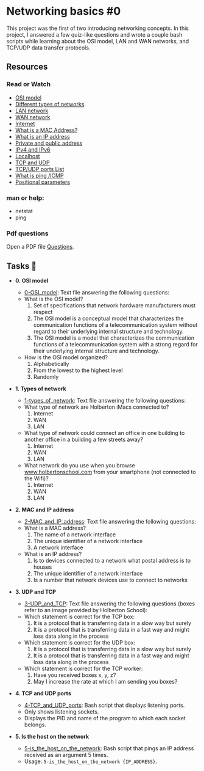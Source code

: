 # Networking basics #0

This project was the first of two introducing networking concepts. In this
project, I answered a few quiz-like questions and wrote a couple bash scripts
while learning about the OSI model, LAN and WAN networks, and TCP/UDP data
transfer protocols.

## Resources
### Read or Watch

* <a href ="https://en.wikipedia.org/wiki/OSI_model"> OSI model </a> <br>
* <a href ="https://www.lifewire.com/lans-wans-and-other-area-networks-817376"> Different types of networks</a> <br>
* <a href ="https://en.wikipedia.org/wiki/Local_area_network"> LAN network </a> <br>
* <a href ="https://en.wikipedia.org/wiki/Wide_area_network"> WAN network </a> <br>
* <a href ="https://en.wikipedia.org/wiki/Internet"> Internet </a> <br>
* <a href ="https://whatismyipaddress.com/mac-address"> What is a MAC Address? </a> <br>
* <a href ="https://www.bleepingcomputer.com/tutorials/ip-addresses-explained/">What is an IP address </a> <br>
* <a href ="https://www.iplocation.net/public-vs-private-ip-address"> Private and public address </a> <br>
* <a href ="https://www.webopedia.com/insights/ipv6-ipv4-difference/"> IPv4 and IPv6 </a> <br>
* <a href ="https://en.wikipedia.org/wiki/Localhost"> Localhost </a> <br>
* <a href ="https://www.howtogeek.com/190014/htg-explains-what-is-the-difference-between-tcp-and-udp/"> TCP and UDP </a> <br>
* <a href ="https://en.wikipedia.org/wiki/List_of_TCP_and_UDP_port_numbers"> TCP/UDP ports List </a> <br>
* <a href ="https://en.wikipedia.org/wiki/Ping_%28networking_utility%29"> What is ping /ICMP </a> <br>
* <a href ="https://wiki.bash-hackers.org/scripting/posparams"> Positional parameters </a> <br>

### man or help:
* netstat<br>
* ping

### Pdf questions

 <p>Open a PDF file <a href="media/Networking.pdf">Questions</a>.</p>


## Tasks :page_with_curl:

* **0. OSI model**
  * [0-OSI_model](./0-OSI_model): Text file answering the following questions:
  * What is the OSI model?
    1. Set of specifications that network hardware manufacturers must respect
    2. The OSI model is a conceptual model that characterizes the communication
    functions of a telecommunication system without regard to their underlying
    internal structure and technology.
    3. The OSI model is a model that characterizes the communication functions
    of a telecommunication system with a strong regard for their underlying
    internal structure and technology.
  * How is the OSI model organized?
    1. Alphabetically
    2. From the lowest to the highest level
    3. Randomly

* **1. Types of network**
  * [1-types_of_network](./1-types_of_network): Text file answering the following questions:
  * What type of network are Holberton iMacs connected to?
    1. Internet
    2. WAN
    3. LAN
  * What type of network could connect an office in one building to another
  office in a building a few streets away?
    1. Internet
    2. WAN
    3. LAN
  * What network do you use when you browse www.holbertonschool.com from your
  smartphone (not connected to the Wifi)?
    1. Internet
    2. WAN
    3. LAN

* **2. MAC and IP address**
  * [2-MAC_and_IP_address](./2-MAC_and_IP_address): Text file answering the following questions:
  * What is a MAC address?
    1. The name of a network interface
    2. The unique identifier of a network interface
    3. A network interface
  * What is an IP address?
    1. Is to devices connected to a network what postal address is to houses
    2. The unique identifier of a network interface
    3. Is a number that network devices use to connect to networks

* **3. UDP and TCP**
  * [3-UDP_and_TCP](./3-UDP_and_TCP): Text file answering the following questions
  (boxes refer to an image provided by Holberton School):
  * Which statement is correct for the TCP box:
    1. It is a protocol that is transferring data in a slow way but surely
    2. It is a protocol that is transferring data in a fast way and might loss
    data along in the process
  * Which statement is correct for the UDP box:
    1. It is a protocol that is transferring data in a slow way but surely
    2. It is a protocol that is transferring data in a fast way and might loss
    data along in the process
  * Which statement is correct for the TCP worker:
    1. Have you received boxes x, y, z?
    2. May I increase the rate at which I am sending you boxes?

* **4. TCP and UDP ports**
  * [4-TCP_and_UDP_ports](./4-TCP_and_UDP_ports): Bash script that displays listening ports.
  * Only shows listening sockets.
  * Displays the PID and name of the program to which each socket belongs.

* **5. Is the host on the network**
  * [5-is_the_host_on_the_network](./5-is_the_host_on_the_network): Bash script that
  pings an IP address received as an argument 5 times.
  * Usage: `5-is_the_host_on_the_network {IP_ADDRESS}`.
